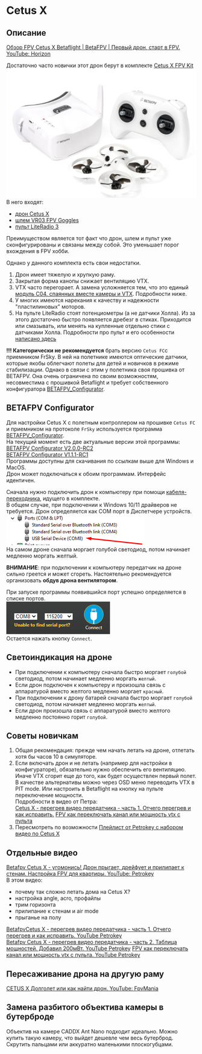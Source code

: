 # Cetus X

## Описание
[Обзор FPV Cetus X Betaflight | BetaFPV | Первый дрон, старт в FPV. YouTube: Horizon](https://www.youtube.com/watch?v=MjO-WXwTGzM)

Достаточно часто новички этот дрон берут в комплекте [Cetus X FPV Kit](https://betafpv.com/collections/all-drone/products/cetus-x-fpv-kit)  
![](CetusXFpvKit.png)  
В него входят:  
- [дрон Cetus X](https://betafpv.com/collections/cetus-series/products/cetus-x-brushless-quadcopter)  
- [шлем VR03 FPV Goggles](https://betafpv.com/products/vr03-fpv-goggles)  
- [пульт LiteRadio 3](https://betafpv.com/collections/tx/products/literadio-3-radio-transmitter)

Преимуществом является тот факт что дрон, шлем и пульт уже сконфигурированы и связаны между собой. Это уменьшает порог вхождения в FPV хобби.  

Однако у данного комплекта есть свои недостатки.  
1. Дрон имеет тяжелую и хрупкую раму.  
2. Закрытая форма канопы снижает вентиляцию VTX.  
3. VTX часто перегорает. А замена усложняется тем, что это единый [модуль С04, спаянных вместе камеры и VTX](./../90_Компоненты/Camera_VTX_C04.md). Подробности ниже.  
4. У многих имеются нарекания к качеству и надежности "пластилиновых" моторов.  
5. На пульте LiteRadio стоят потенциометры (а не датчики Холла). Из за этого достаточно быстро появляется дребезг в стиках. Приходится или смазывать, или менять на купленные отдельно стики с датчиками Холла. Подробности про пульт и его особенности [написано здесь](./../../../../10_Аппаратура(Пульты)/90_Модели/30_Betafpv/LiteRadio/01_Общая_информация.md)  

**!!! Категорически не рекомендуется** брать версию `Cetus FC`с приемником FrSky. В ней на полетнике имеются оптические датчики, которые якобы облегчают полеты для детей и новичков в режиме стабилизации. Однако в связи с этим у полетника своя прошивка от BETAFPV. Она очень ограничена по своим возможностям, несовместима с прошивкой Betaflight и требует собственного конфигуратора [BETAFPV_Configurator](https://github.com/BETAFPV/BETAFPV_Configurator).

## BETAFPV Configurator
Для настройки Cetus X с полетным контроллером на прошивке `Cetus FC` и приемником на протоколе `FrSky` используется программа [BETAFPV_Configurator](https://github.com/BETAFPV/BETAFPV_Configurator).  
На текущий момент есть две актуальные версии этой программы:  
[BETAFPV Configurator V2.0.0-RC2](https://github.com/BETAFPV/BETAFPV_Configurator/releases/tag/V2.0.0-RC2)  
[BETAFPV Configurator V1.1.1-RC1](https://github.com/BETAFPV/BETAFPV_Configurator/releases/tag/V1.1.1-RC1)  
Программы доступны для скачивания по ссылкам выше для Windows и MacOS.  
Дрон может подключаться к обоим программам. Интерфейс идентичен.

Сначала нужно подключить дрон к компьютеру при помощи [кабеля-переходника](30_Кабель_переходник.md), идущего в комплекте.  
В общем случае, при подключении к Windows 10/11 драйверов не требуется. Дрон определяется как COM порт в Диспетчере устройств.  
![](CetusX_Port.png)  
На самом дроне сначала моргает голубой светодиод, потом начинает медленно моргать желтый.  

**ВНИМАНИЕ**: при подключении к компьютеру передатчик на дроне сильно греется и может сгореть. Настоятельно рекомендуется организовать **обдув дрона вентилятором**.  

При запуске программы появившийся порт успешно определяется в списке портов.  
![](Configurator_Port.png)  
Остается нажать кнопку `Connect`.

## Светоиндикация на дроне
- При подключении к компьютеру сначала быстро моргает `голубой` светодиод, потом начинает медленно моргать `желтый`.  
- Если дрон подключен к компьютеру и произошла связь с аппаратурой вместо желтого медленно моргает `красный`.  
- При подключении к дрону батарей сначала быстро моргает `голубой` светодиод, потом начинает медленно моргать `желтый`.  
- Если дрон произошла связь с аппаратурой вместо желтого медленно постоянно горит `голубой`.  

## Советы новичкам
1. Общая рекомендация: прежде чем начать летать на дроне, отлетать хотя бы часов 10 в симуляторе.
2. Если включать дрон и не летать (например для настройки в конфигураторе), обязательно нужно обеспечить его вентиляцию. Иначе VTX сгорит еще до того, как будет осуществлен первый полет. В качестве альтернативы можно через OSD меню переводить VTX в PIT mode. Или настроить в Betaflight на кнопку на пульте переключение мощности.  
Подробности в видео от Петра:  
 [Cetus X - перегрев видео передатчика - часть 1. Отчего перегрев и как исправить.](https://www.youtube.com/watch?v=T5I1-_kiTXA)
 [FPV как переключать канал или мощность vtx с пульта](https://www.youtube.com/watch?v=ElDQzcKTmy0)  
3. Пересмотреть по возможности [Плейлист от Petrokey с набором видео по Cetus X](https://www.youtube.com/watch?v=tGPvwgN4XSA&list=PLibQsrRt3X1cWiIiE2T3RKKdAgSZxIGjX)  

## Отдельные видео

[Betafpv Cetus X - угомонись! Дрон прыгает, дрейфует и прилипает к стенам. Настройка FPV для квартиры. YouTube: Petrokey](https://www.youtube.com/watch?v=kPr2hmY9g5g)  
В этом видео:  
- почему так сложно летать дома на Cetus X?
- настройка angle, acro, профайлы
- трим горизонта
- прилипание к стенам и air mode
- прыганье на полу 

[BetafpvCetus X - перегрев видео передатчика - часть 1. Отчего перегрев и как исправить. YouTube Petrokey](https://www.youtube.com/watch?v=T5I1-_kiTXA)  
[Betafpv Cetus X - перегрев видео передатчика - часть 2. Таблица мощностей. Добавил 200мВт. YouTube Petrokey](https://www.youtube.com/watch?v=hDFj-GG1LZ8)
[FPV как переключать канал или мощность vtx с пульта. YouTube Petrokey](https://www.youtube.com/watch?v=ElDQzcKTmy0)  

## Пересаживание дрона на другую раму
[CETUS X Долголет или как найти дрон. YouTube: FpvMania](https://www.youtube.com/watch?v=_AvySHJ7s5Y)

## Замена разбитого объектива камеры в бутерброде
Объектив на камере CADDX Ant Nano подходит идеально. Можно купить такую камеру, что выйдет дешевле чем весь бутерброд. Скрутить пальцами или аккуратно маленькими плоскогубцами.

